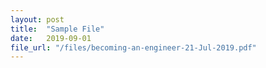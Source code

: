 ```yaml
---
layout: post
title:  "Sample File"
date:   2019-09-01
file_url: "/files/becoming-an-engineer-21-Jul-2019.pdf"
---
```

